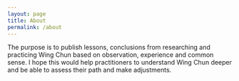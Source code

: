 ```yaml
---
layout: page
title: About
permalink: /about
---
```


The purpose is to publish lessons, conclusions from researching and practicing Wing Chun based on observation, experience and common sense. I hope this would help practitioners to understand Wing Chun deeper and be able to assess their path and make adjustments. 
